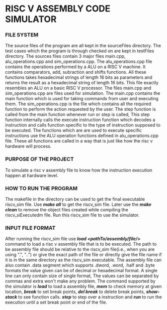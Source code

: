 # RISC V ASSEMBLY CODE SIMULATOR

### FILE SYSTEM
The source files of the program are all kept in the sourceFiles directory. The test cases which the program is
through checked on are kept in testFiles directory. The sources files contain 3 major files main.cpp, alu_operations.cpp
and sim_operations.cpp. The alu_operations.cpp file contains the operations performed by a ALU on a RISC V machine.
It contains comparators, add, subraction and shifts functions. All these functions takes hexadecimal strings of length
16 bits as parameters and returns the result as a hexadecimal string of length 16 bits. This file exactly resembles 
an ALU on a basic RISC V processor.
The files main.cpp and sim_operations.cpp are files used for simulation. The main.cpp contains the main function 
which is used for taking commands from user and executing them. The sim_operations.cpp is the file which contains 
all the required function to perform the action requested by the user. The step function is called from the main function
whenever run or step is called, This step function internally calls the execute instruction function which decodes a 
instruction and calls function specific to the type of instruction supposed to be executed. The functions which are
are used to execute specific instructions use the ALU operation functions defined in alu_operations.cpp file.
These all functions are called in a way that is just like how the risc v hardware will process.

### PURPOSE OF THE PROJECT
To simulate a risc v assembly file to know how the instruction execution happen at hardware level.

### HOW TO RUN THE PROGRAM
The makefile in the directory can be used to get the final executable riscv_sim file. Use ***make all*** to get the riscv_sim file.
Later use the ***make clean*** to remove the object files created while compiling the riscv_siExecutedm file.
Run this riscv_sim file to use the simulator.

### INPUT FILE FORMAT
After running the riscv_sim file use ***load <pathTo/assembly/file/>*** command to load a risc v assembly file that is to be executed.
The path to be assembly file should be relative to the riscv_sim file(i.e., when you are using ".", "..") or give the exact path of the file or directly give the file name if it is in the same directory as the riscv_sim executable. 
The assembly file can also contain .data segment which supports .dword, .word, .half and .byte formats the value given can be of 
decimal or hexadecimal format. A single line can only contain size of single format, The values can be separated by commas and 
extra won't make any problem.
The command supported by the simulator is ***load*** to load a assembly file, ***mem*** to check memory at given location, 
***break*** to set break points, ***del break*** to delete break points, ***show-stack*** to see function calls. ***step***
to step over a instruction and ***run*** to run the execution until a set break point or end of the file.
